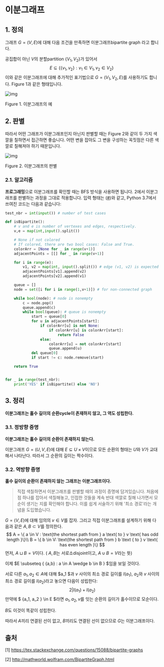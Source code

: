 # 이분그래프

## 1. 정의

그래프 $G = (V,E)$에 대해 다음 조건을 만족하면 이분그래프bipartite graph 라고 합니다.

공집합이 아닌 $V$의 분할partition $\{V_1 ,V_2\}$가 있어서
$$
 E \subseteq \{ \{v_1, v_2\} : v_1 \in V_1, v_2 \in V_2 \}\
$$
이와 같은 이분그래프에 대해 추가적인 표기법으로 $G = (V_1, V_2, E)$를 사용하기도 합니다. Figure 1과 같은 형태입니다.

![img](https://i.stack.imgur.com/KZ9eG.png)

Figure 1. 이분그래프의 예

## 2. 판별

따라서 어떤 그래프가 이분그래프인지 아닌지 판별할 때는 Figure 2와 같이 두 가지 색깔을 칠하면서 접근하면 좋습니다. 어떤 변을 잡아도 그 변을 구성하는 꼭짓점은 다른 색깔로 칠해져야 하기 때문입니다.

![img](http://mathworld.wolfram.com/images/eps-gif/BipartiteGraph_1000.gif)

Figure 2. 이분그래프의 판별

### 2.1. 알고리즘

**프로그래밍**으로 이분그래프를 확인할 때는 BFS 방식을 사용하면 됩니다. 2에서 이분그래프를 판별하는 과정을 그대로 적용합니다. 입력 형태는 ([#](https://www.acmicpc.net/problem/1707))와 같고, Python 3.7에서 쓰여진 코드는 다음과 같습니다:

```python
test_nbr = int(input()) # number of test cases

def isBipartite():
    # v and e is number of vertexes and edges, respectively.
    v,e = map(int,input().split())

    # None if not colored
    # If colored, there are two bool cases: False and True.
    colorArr = [None for _ in range(v+1)]
    adjacentPoints = [[] for _ in range(v+1)]

    for i in range(e):
        v1, v2 = map(int, input().split()) # edge (v1, v2) is expected input
        adjacentPoints[v1].append(v2)
        adjacentPoints[v2].append(v1)

    queue = []
    node = set([i for i in range(1,v+1)]) # for non-connected graph

    while bool(node): # node is nonempty
        c = node.pop()
        queue.append(c)
        while bool(queue): # queue is nonempty
            start = queue[0]
            for u in adjacentPoints[start]:
                if colorArr[u] is not None:
                    if colorArr[u] is colorArr[start]:
                        return False
                else:
                    colorArr[u] = not colorArr[start]
                    queue.append(u)
            del queue[0]
            if start != c: node.remove(start)

    return True


for _ in range(test_nbr):
    print('YES' if isBipartite() else 'NO')
```

## 3. 정리

**이분그래프는 홀수 길이의 순환cycle이 존재하지 않고, 그 역도 성립한다.**

### 3.1. 정방향 증명

**이분그래프는 홀수 길이의 순환이 존재하지 않는다.**

이분그래프 $G = (U,V,E)$에 대해 $E \subseteq U \times V$이므로 모든 순환의 형태는 $U$와 $V$가 교대해서 나타난다. 따라서 그 순환의 길이는 짝수이다.

### 3.2. 역방향 증명

**홀수 길이의 순환이 존재하지 않는 그래프는 이분그래프이다.**

> 직접 색칠하면서 이분그래프를 판별할 때의 과정이 증명에 담겨있습니다. 처음에 점 하나를 잡아서 색칠해놓고, 인접한 것들을 계속 반대 색깔로 칠해 나가면서 모순이 생기는 지를 확인해야 합니다. 이를 쉽게 서술하기 위해 '최소 경로'라는 개념을 도입했습니다.

$G = (V,E)$에 대해 임의의 $v\in V$를 잡자. 그리고 직접 이분그래프를 설계하기 위해 다음과 같은 $A,B \subset V$를 정의한다.
$$
A = \{ a \in V : \text{the shortest path from } a \text{ to } v \text{ has odd length }\}\\
B = \{ b \in V: \text{the shortest path from } b \text { to } v \text{ has even length }\}
$$
먼저, $A \sqcup B = V$이다. ( $A,B$는 서로소disjoint이고, $A \cup B=V$라는 뜻)

이제 $E \subseteq \{ \{a,b\} : a \in A \wedge b \in B \} $임을 보일 것이다.

서로 다른 $a_1, a_2 \in A$에 대해 $a_1 $과 $v$ 사이의 최소 경로 길이를 $l(a_1)$, $a_2$와 $v$ 사이의 최소 경로 길이를 $l(a_2)$라고 놓으면 다음이 성립한다:
$$
2 | l(a_1) + l(a_2)
$$
만약에 $ \{a_1, a_2 \} \in E $라면 $a_1, a_2, v$를 잇는 순환의 길이가 홀수이므로 모순이다.

$B$도 이것이 똑같이 성립한다.

따라서 $A$끼리 연결된 선이 없고, $B$끼리도 연결된 선이 없으므로 $G$는 이분그래프이다.



## 출처

[1] https://tex.stackexchange.com/questions/15088/bipartite-graphs

[2] http://mathworld.wolfram.com/BipartiteGraph.html